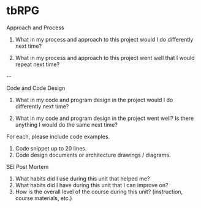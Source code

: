 # tbRPG

Approach and Process
1. What in my process and approach to this project would I do differently next time?

2. What in my process and approach to this project went well that I would repeat next time?

--

Code and Code Design
1. What in my code and program design in the project would I do differently next time?

2. What in my code and program design in the project went well? Is there anything I would do the same next time?

For each, please include code examples.

1. Code snippet up to 20 lines.
2. Code design documents or architecture drawings / diagrams.

SEI Post Mortem

1. What habits did I use during this unit that helped me?
2. What habits did I have during this unit that I can improve on?
3. How is the overall level of the course during this unit? (instruction, course materials, etc.)
